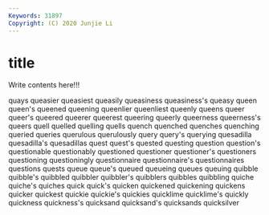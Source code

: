 ```yaml
---
Keywords: 31897
Copyright: (C) 2020 Junjie Li
---
```


# title

Write contents here!!!

quays
queasier 
queasiest 
queasily 
queasiness 
queasiness's 
queasy 
queen 
queen's 
queened 
queening
queenlier 
queenliest 
queenly 
queens 
queer 
queer's 
queered 
queerer 
queerest 
queering
queerly 
queerness 
queerness's 
queers 
quell 
quelled 
quelling 
quells 
quench 
quenched
quenches 
quenching 
queried 
queries 
querulous 
querulously 
query 
query's 
querying 
quesadilla
quesadilla's 
quesadillas 
quest 
quest's 
quested 
questing 
question 
question's 
questionable 
questionably
questioned 
questioner 
questioner's 
questioners 
questioning 
questioningly 
questionnaire 
questionnaire's 
questionnaires 
questions
quests 
queue 
queue's 
queued 
queueing 
queues 
queuing 
quibble 
quibble's 
quibbled
quibbler 
quibbler's 
quibblers 
quibbles 
quibbling 
quiche 
quiche's 
quiches 
quick 
quick's
quicken 
quickened 
quickening 
quickens 
quicker 
quickest 
quickie 
quickie's 
quickies 
quicklime
quicklime's 
quickly 
quickness 
quickness's 
quicksand 
quicksand's 
quicksands 
quicksilver 
